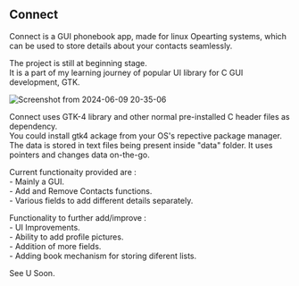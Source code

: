 ## Connect

Connect is a GUI phonebook app, made for linux Opearting systems, which can be used to store details about your contacts seamlessly.  
  
The project is still at beginning stage.  
It is a part of my learning journey of popular UI library for C GUI development, GTK.  
  
![Screenshot from 2024-06-09 20-35-06](https://github.com/TheNoobCoder-8513/Connect/assets/172195674/fd5bd05c-a188-4b8c-b2ce-a637ba971fc1)
  
  
Connect uses GTK-4 library and other normal pre-installed C header files as dependency.  
You could install gtk4 ackage from your OS's repective package manager.  
The data is stored in text files being present inside "data" folder. It uses pointers and changes data on-the-go.   
  
Current functionaity provided are :  
      -  Mainly a GUI.  
      -  Add and Remove Contacts functions.  
      -  Various fields to add different details separately.  
  
Functionality to further add/improve :  
      -  UI Improvements.  
      -  Ability to add profile pictures.  
      -  Addition of more fields.  
      -  Adding book mechanism for storing diferent lists.  
    
See U Soon.  
